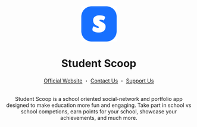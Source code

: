 <a name="readme-top"></a>

<br />

<div align="center">
	<a href="https://github.com/Student-Scoop">
  		<img src="https://raw.githubusercontent.com/Student-Scoop/.github/main/assets/logo.png" alt="Logo" width="95" height="95" />
	</a>
</div>

<div align="center">
	<h1>Student Scoop</h1>
	<a href="#">Official Website</a>
	・
    <a href="#">Contact Us</a>
	・
	<a href="#">Support Us</a>
</div>

<br>

<p align="center">
Student Scoop is a school oriented social-network and portfolio app designed to make education more fun and engaging. Take part in school vs school competions, earn points for your school, showcase your achievements, and much more.
</p>
